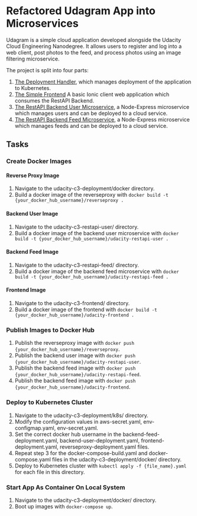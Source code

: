 # Refactored Udagram App into Microservices

Udagram is a simple cloud application developed alongside the Udacity Cloud Engineering Nanodegree. It allows users to register and log into a web client, post photos to the feed, and process photos using an image filtering microservice.

The project is split into four parts:

1. [The Deployment Handler](https://github.com/stephanenoutsa/udacity/tree/master/course-03/exercises/udacity-c3-deployment), which manages deployment of the application to Kubernetes.
2. [The Simple Frontend](https://github.com/stephanenoutsa/udacity/tree/master/course-03/exercises/udacity-c3-frontend)
   A basic Ionic client web application which consumes the RestAPI Backend.
3. [The RestAPI Backend User Microservice](https://github.com/stephanenoutsa/udacity/tree/master/course-03/exercises/udacity-c3-restapi-user), a Node-Express microservice which manages users and can be deployed to a cloud service.
4. [The RestAPI Backend Feed Microservice](https://github.com/stephanenoutsa/udacity/tree/master/course-03/exercises/udacity-c3-restapi-feed), a Node-Express microservice which manages feeds and can be deployed to a cloud service.

## Tasks

### Create Docker Images

#### Reverse Proxy Image

1. Navigate to the udacity-c3-deployment/docker directory.
2. Build a docker image of the reverseproxy with `docker build -t {your_docker_hub_username}/reverseproxy .`

#### Backend User Image

1. Navigate to the udacity-c3-restapi-user/ directory.
2. Build a docker image of the backend user microservice with `docker build -t {your_docker_hub_username}/udacity-restapi-user .`

#### Backend Feed Image

1. Navigate to the udacity-c3-restapi-feed/ directory.
2. Build a docker image of the backend feed microservice with `docker build -t {your_docker_hub_username}/udacity-restapi-feed .`

#### Frontend Image

1. Navigate to the udacity-c3-frontend/ directory.
2. Build a docker image of the frontend with `docker build -t {your_docker_hub_username}/udacity-frontend .`

### Publish Images to Docker Hub

1. Publish the reverseproxy image with `docker push {your_docker_hub_username}/reverseproxy`.
2. Publish the backend user image with `docker push {your_docker_hub_username}/udacity-restapi-user`.
3. Publish the backend feed image with `docker push {your_docker_hub_username}/udacity-restapi-feed`.
4. Publish the backend feed image with `docker push {your_docker_hub_username}/udacity-frontend`.

### Deploy to Kubernetes Cluster

1. Navigate to the udacity-c3-deployment/k8s/ directory.
2. Modify the configuration values in aws-secret.yaml, env-configmap.yaml, env-secret.yaml.
3. Set the correct docker hub username in the backend-feed-deployment.yaml, backend-user-deployment.yaml, frontend-deployment.yaml, reverseproxy-deployment.yaml files.
4. Repeat step 3 for the docker-compose-build.yaml and docker-compose.yaml files in the udacity-c3-deployment/docker/ directory.
5. Deploy to Kubernetes cluster with `kubectl apply -f {file_name}.yaml` for each file in this directory.

### Start App As Container On Local System

1. Navigate to the udacity-c3-deployment/docker/ directory.
2. Boot up images with `docker-compose up`.